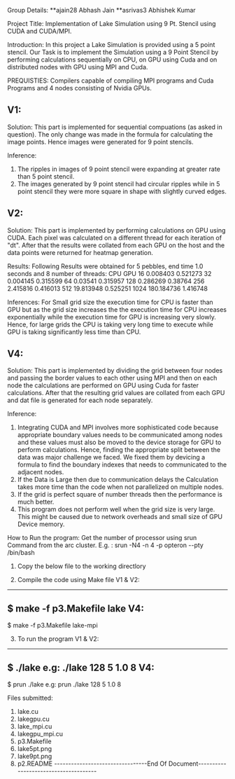 Group Details:
**ajain28 Abhash Jain
**asrivas3 Abhishek Kumar

Project Title: Implementation of Lake Simulation using 9 Pt. Stencil using CUDA and CUDA/MPI.

Introduction: In this project a Lake Simulation is provided using a 5 point stencil. Our Task is to implement the Simulation using a 9 Point Stencil
by performing calculations sequentially on CPU, on GPU using Cuda and on distributed nodes with GPU using MPI and Cuda.

PREQUISTIES: Compilers capable of compiling MPI programs and Cuda Programs and 4 nodes consisting of Nvidia GPUs.

V1:
------
Solution: This part is implemented for sequential compuations (as asked in question). The only change was made in the formula for calculating the image points.
Hence images were generated for 9 point stencils.

Inference:
1. The ripples in images of 9 point stencil were expanding at greater rate than 5 point stencil.
2. The images generated by 9 point stencil had circular ripples while in 5 point stencil they were more square in shape with slightly curved edges.

V2:
------
Solution: This part is implemented by performing calculations on GPU using CUDA. Each pixel was calculated on a different thread for each iteration of "dt".
After that the results were collated from each GPU on the host and the data points were returned for heatmap generation.

Results:
Following Results were obtained for 5 pebbles, end time 1.0 seconds and 8 number of threads:
			CPU			GPU
16		0.008403	0.521273
32		0.004145	0.315599
64		0.03541		0.315957
128		0.286269	0.38764
256		2.415816	0.416013
512		19.813948	0.525251
1024	180.184736	1.416748

Inferences:
For Small grid size the execution time for CPU is faster than GPU but as the grid size increases the the execution time for CPU increases exponentially while
the execution time for GPU is increasing very slowly. Hence, for large grids the CPU is taking very long time to execute while GPU is taking significantly less
time than CPU.

V4:
------
Solution: This part is implemented by dividing the grid between four nodes and passing the border values to each other using MPI and then on each node the calculations
are performed on GPU using Cuda for faster calculations. After that the resulting grid values are collated from each GPU and dat file is generated for each node separately.

Inference:
1. Integrating CUDA and MPI involves more sophisticated code because appropriate boundary values needs to be communicated among nodes and these values must also be moved to
the device storage for GPU to perform calculations. Hence, finding the appropriate split between the data was major challenge we faced. We fixed them by devicing a formula to
find the boundary indexes that needs to communicated to the adjacent nodes.
2. If the Data is Large then due to communication delays the Calculation takes more time than the code when not parallelized on multiple nodes.
3. If the grid is perfect square of number threads then the performance is much better.
4. This program does not perform well when the grid size is very large. This might be caused due to network overheads and small size of GPU Device memory.

How to Run the program:
Get the number of processor using srun Command from the arc cluster.
E.g. : srun -N4 -n 4 -p opteron --pty /bin/bash
1. Copy the below file to the working directlory

2. Compile the code using Make file
V1 & V2:
---------
$ make -f p3.Makefile lake
V4:
---------
$ make -f p3.Makefile lake-mpi

3. To run the program 
V1 & V2:
--------
$ ./lake <number of grid points> <number of pebbles> <end time> <number of threads>
e.g:  ./lake 128 5 1.0 8
V4:
--------
$ prun ./lake <number of grid points> <number of pebbles> <end time> <number of threads>
e.g:  prun ./lake 128 5 1.0 8

Files submitted:
1. lake.cu
2. lakegpu.cu
3. lake_mpi.cu
4. lakegpu_mpi.cu
5. p3.Makefile
6. lake5pt.png
7. lake9pt.png
8. p2.README
---------------------------------End Of Document--------------------------------------

